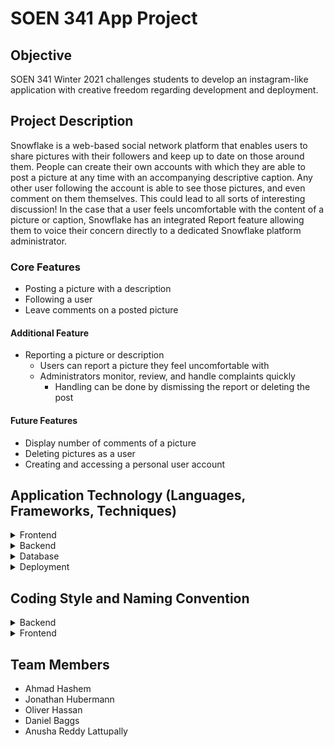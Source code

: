 # SOEN 341 App Project

## Objective

SOEN 341 Winter 2021 challenges students to develop an instagram-like application with creative freedom regarding development and deployment.

## Project Description

Snowflake is a web-based social network platform that enables users to share pictures with their followers and keep up to date on those around them. People can create their own accounts with which they are able to post a picture at any time with an accompanying descriptive caption. Any other user following the account is able to see those pictures, and even comment on them themselves. This could lead to all sorts of interesting discussion! In the case that a user feels uncomfortable with the content of a picture or caption, Snowflake has an integrated Report feature allowing them to voice their concern directly to a dedicated Snowflake platform administrator.

### Core Features

* Posting a picture with a description
* Following a user
* Leave comments on a posted picture

#### Additional Feature
* Reporting a picture or description
  * Users can report a picture they feel uncomfortable with
  * Administrators monitor, review, and handle complaints quickly
    * Handling can be done by dismissing the report or deleting the post

#### Future Features
* Display number of comments of a picture
* Deleting pictures as a user
* Creating and accessing a personal user account

## Application Technology (Languages, Frameworks, Techniques)

<details>
<summary>Frontend</summary>

* HTML and CSS at the core of the website
* Javascript and AJAX for advanced implementations and dynamic content
* React used as UI building tool

</details>

<details>
<summary>Backend</summary>

* Python for core web framework
* Django as the high-level Python-based web framework

</details>

<details>
<summary>Database</summary>

* MySQL for organized and easily-manipulatable data

</details>

<details>
<summary>Deployment</summary>

The following summarize the technology that will likely be used when deploying the web-application to a Cloud server for public access

* PythonAnywhere hosting service for all-in-one deployment

</details>

## Coding Style and Naming Convention

<details>
<summary>Backend</summary>

* The coding style that is followed in this project is following Django coding style documentation
* [Django coding style](https://docs.djangoproject.com/en/dev/internals/contributing/writing-code/coding-style/)

</details>

<details>
<summary>Frontend</summary>

* The coding style that is followed in this project is following Google coding style documentation for HTML,CSS & JS
* [Google JavaScript coding style](https://google.github.io/styleguide/jsguide.html#naming)
* [Google HTML & CSS coding style](https://google.github.io/styleguide/htmlcssguide.html#CSS)

</details>


## Team Members

* Ahmad Hashem
* Jonathan Hubermann 
* Oliver Hassan
* Daniel Baggs
* Anusha Reddy Lattupally
